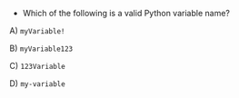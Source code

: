 - Which of the following is a valid Python variable name?

A) `myVariable!`

B) `myVariable123`

C) `123Variable`

D) `my-variable`

<!-- Answer: B) -->